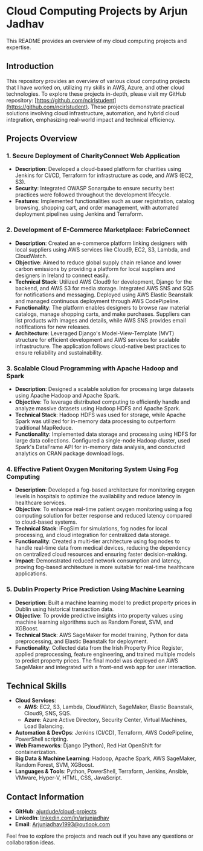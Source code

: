 # Cloud Computing Projects by Arjun Jadhav

This README provides an overview of my cloud computing projects and expertise.

## Introduction

This repository provides an overview of various cloud computing projects that I have worked on, utilizing my skills in AWS, Azure, and other cloud technologies. To explore these projects in-depth, please visit my GitHub repository: [https://github.com/ncirlstudent](https://github.com/ncirlstudent). These projects demonstrate practical solutions involving cloud infrastructure, automation, and hybrid cloud integration, emphasizing real-world impact and technical efficiency.

## Projects Overview

### 1. Secure Deployment of CharityConnect Web Application
- **Description**: Developed a cloud-based platform for charities using Jenkins for CI/CD, Terraform for infrastructure as code, and AWS (EC2, S3).
- **Security**: Integrated OWASP Sonarqube to ensure security best practices were followed throughout the development lifecycle.
- **Features**: Implemented functionalities such as user registration, catalog browsing, shopping cart, and order management, with automated deployment pipelines using Jenkins and Terraform.

### 2. Development of E-Commerce Marketplace: FabricConnect
- **Description**: Created an e-commerce platform linking designers with local suppliers using AWS services like Cloud9, EC2, S3, Lambda, and CloudWatch.
- **Objective**: Aimed to reduce global supply chain reliance and lower carbon emissions by providing a platform for local suppliers and designers in Ireland to connect easily.
- **Technical Stack**: Utilized AWS Cloud9 for development, Django for the backend, and AWS S3 for media storage. Integrated AWS SNS and SQS for notifications and messaging. Deployed using AWS Elastic Beanstalk and managed continuous deployment through AWS CodePipeline.
- **Functionality**: The platform enables designers to browse raw material catalogs, manage shopping carts, and make purchases. Suppliers can list products with images and details, while AWS SNS provides email notifications for new releases.
- **Architecture**: Leveraged Django's Model-View-Template (MVT) structure for efficient development and AWS services for scalable infrastructure. The application follows cloud-native best practices to ensure reliability and sustainability.

### 3. Scalable Cloud Programming with Apache Hadoop and Spark
- **Description**: Designed a scalable solution for processing large datasets using Apache Hadoop and Apache Spark.
- **Objective**: To leverage distributed computing to efficiently handle and analyze massive datasets using Hadoop HDFS and Apache Spark.
- **Technical Stack**: Hadoop HDFS was used for storage, while Apache Spark was utilized for in-memory data processing to outperform traditional MapReduce.
- **Functionality**: Implemented data storage and processing using HDFS for large data collections. Configured a single-node Hadoop cluster, used Spark's DataFrame API for in-memory data analysis, and conducted analytics on CRAN package download logs.

### 4. Effective Patient Oxygen Monitoring System Using Fog Computing
- **Description**: Developed a fog-based architecture for monitoring oxygen levels in hospitals to optimize the availability and reduce latency in healthcare services.
- **Objective**: To enhance real-time patient oxygen monitoring using a fog computing solution for better response and reduced latency compared to cloud-based systems.
- **Technical Stack**: iFogSim for simulations, fog nodes for local processing, and cloud integration for centralized data storage.
- **Functionality**: Created a multi-tier architecture using fog nodes to handle real-time data from medical devices, reducing the dependency on centralized cloud resources and ensuring faster decision-making.
- **Impact**: Demonstrated reduced network consumption and latency, proving fog-based architecture is more suitable for real-time healthcare applications.

### 5. Dublin Property Price Prediction Using Machine Learning
- **Description**: Built a machine learning model to predict property prices in Dublin using historical transaction data.
- **Objective**: To provide predictive insights into property values using machine learning algorithms such as Random Forest, SVM, and XGBoost.
- **Technical Stack**: AWS SageMaker for model training, Python for data preprocessing, and Elastic Beanstalk for deployment.
- **Functionality**: Collected data from the Irish Property Price Register, applied preprocessing, feature engineering, and trained multiple models to predict property prices. The final model was deployed on AWS SageMaker and integrated with a front-end web app for user interaction.

## Technical Skills

- **Cloud Services**:
  - **AWS**: EC2, S3, Lambda, CloudWatch, SageMaker, Elastic Beanstalk, Cloud9, SNS, SQS.
  - **Azure**: Azure Active Directory, Security Center, Virtual Machines, Load Balancing.
- **Automation & DevOps**: Jenkins (CI/CD), Terraform, AWS CodePipeline, PowerShell scripting.
- **Web Frameworks**: Django (Python), Red Hat OpenShift for containerization.
- **Big Data & Machine Learning**: Hadoop, Apache Spark, AWS SageMaker, Random Forest, SVM, XGBoost.
- **Languages & Tools**: Python, PowerShell, Terraform, Jenkins, Ansible, VMware, Hyper-V, HTML, CSS, JavaScript.

## Contact Information

- **GitHub**: [ajurdude/cloud-projects](https://github.com/ncirlstudent)
- **LinkedIn**: [linkedin.com/in/arjunjadhav](https://www.linkedin.com/in/arjunjadhav)
- **Email**: [Arjunjadhav1993@outlook.com](mailto\:Arjunjadhav1993@outlook.com)

Feel free to explore the projects and reach out if you have any questions or collaboration ideas.

